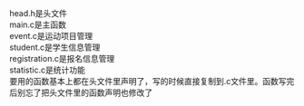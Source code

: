 head.h是头文件  
main.c是主函数  
event.c是运动项目管理  
student.c是学生信息管理  
registration.c是报名信息管理  
statistic.c是统计功能  
要用的函数基本上都在头文件里声明了，写的时候直接复制到.c文件里。函数写完后别忘了把头文件里的函数声明也修改了  
